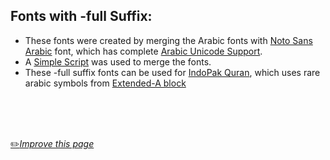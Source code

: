 ## Fonts with -full Suffix:
- These fonts were created by merging the Arabic fonts with [Noto Sans Arabic](https://www.google.com/get/noto/#sans-arab) font, which has complete [Arabic Unicode Support](https://en.wikipedia.org/wiki/Arabic_script_in_Unicode).
- A [Simple Script](https://superuser.com/a/1594984/1200777) was used to merge the fonts.
- These -full suffix fonts can be used for [IndoPak Quran](https://cdn.jsdelivr.net/gh/fawazahmed0/quran-api@1/editions/ara-quranindopakuni.json), which uses rare arabic symbols from [Extended-A block](https://www.unicode.org/charts/PDF/U08A0.pdf)

<br>
<br>
<br>

[:pencil2:*Improve this page*](https://github.com/fawazahmed0/quran-api/edit/1/fontfull.md)
